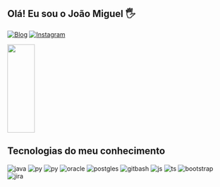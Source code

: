 ## Olá! Eu sou o João Miguel 🖐️

[![Blog](https://img.shields.io/badge/LinkedIn-0077B5?style=for-the-badge&logo=linkedin&logoColor=white)](https://www.linkedin.com/in/joão-miguel-fortunato-rita-623962219/)
[![Instagram](https://img.shields.io/badge/Instagram-E4405F?style=for-the-badge&logo=instagram&logoColor=white)](https://instagram.com/mih.jaow)

<!--![JoaoMiguelRita GitHub stats](https://github-readme-stats.vercel.app/api?username=JoaoMiguelRita&show_icons=true&theme=dracula&count_private=true)!-->
<div align="left">
  
  <img width="35%" height="200px" src="https://github-readme-stats.vercel.app/api/top-langs/?username=JoaoMiguelRita&layout=compact&hide_border=true&title_color=2951e3&text_color=ffffff&bg_color=0d1117" />
  
 </div>

## Tecnologias do meu conhecimento

<div style="display: inline_block">
  <img align="center" alt="java" src="https://img.shields.io/badge/Java-bf1f1f?style=for-the-badge&logo=java&logoColor=white" />
  <img align="center" alt="py" src="https://img.shields.io/badge/Python-3776AB?style=for-the-badge&logo=python&logoColor=white" />
  <img align="center" alt="py" src="https://img.shields.io/badge/Golang-00ADD8?style=for-the-badge&logo=go&logoColor=white" />
  <img align="center" alt="oracle" src="https://img.shields.io/badge/Oracle-F80000?style=for-the-badge&logo=Oracle&logoColor=white" />
  <img align="center" alt="postgles" src="https://img.shields.io/badge/Postgles-4169E1?style=for-the-badge&logo=postgresql&logoColor=white" />
  <img align="center" alt="gitbash" src="https://img.shields.io/badge/GIT-E44C30?style=for-the-badge&logo=git&logoColor=white" />
  <img align="center" alt="js" src="https://img.shields.io/badge/JavaScript-f5e567?style=for-the-badge&logo=javascript&logoColor=white" />
  <img align="center" alt="ts" src="https://img.shields.io/badge/TypeScript-007ACC?style=for-the-badge&logo=typescript&logoColor=white" />
  <img align="center" alt="bootstrap" src="https://img.shields.io/badge/Bootstrap-7952B3?style=for-the-badge&logo=bootstrap&logoColor=white" />
  <img align="center" alt="jira" src="https://img.shields.io/badge/Jira-0052CC?style=for-the-badge&logo=Jira&logoColor=white" />
</div><br/>

